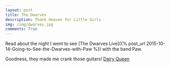 ```yaml
---
layout: post
title: The Dwarves 
description: Thank Heaven for Little Girls
img: /img/dwarves.jpg
comments: True
---
```


Read about the night I went to see [The Dwarves Live]({% post_url 2015-10-14-Going-to-See-the-Dwarves-with-Paw %}) with the band Paw.

Goodness, they made me crank those guitars! [Dairy Queen](https://www.youtube.com/watch?v=lOUZ1Bj_KnA)
